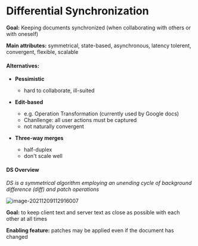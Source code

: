 # Differential Synchronization

**Goal:** Keeping documents synchronized (when collaborating with others or with oneself)

**Main attributes:** symmetrical, state-based, asynchronous, latency tolerent, convergent, flexible, scalable

#### Alternatives:

- **Pessimistic** 

  - hard to collaborate, ill-suited

- **Edit-based** 

  - e.g. Operation Transformation (currently used by Google docs)
  - Chanllenge: all user actions must be captured
  - not naturally convergent

- **Three-way merges**

  - half-duplex
  - don't scale well

  

#### DS Overview

*DS is a symmetrical algorithm employing an unending cycle of background difference (diff) and patch operations*

![image-20211209112916007](C:\Users\86188\AppData\Roaming\Typora\typora-user-images\image-20211209112916007.png)

**Goal:** to keep client text and server text as close as possible with each other at all times

**Enabling feature:** patches may be applied even if the document has changed



